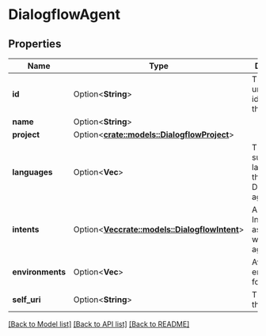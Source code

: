 # DialogflowAgent

## Properties

Name | Type | Description | Notes
------------ | ------------- | ------------- | -------------
**id** | Option<**String**> | The globally unique identifier for the object. | [optional][readonly]
**name** | Option<**String**> |  | [optional]
**project** | Option<[**crate::models::DialogflowProject**](DialogflowProject.md)> |  | [optional]
**languages** | Option<**Vec<String>**> | The supported languages of the Dialogflow agent | [optional]
**intents** | Option<[**Vec<crate::models::DialogflowIntent>**](DialogflowIntent.md)> | An array of Intents associated with this agent | [optional]
**environments** | Option<**Vec<String>**> | Available environments for this agent | [optional]
**self_uri** | Option<**String**> | The URI for this object | [optional][readonly]

[[Back to Model list]](../README.md#documentation-for-models) [[Back to API list]](../README.md#documentation-for-api-endpoints) [[Back to README]](../README.md)



